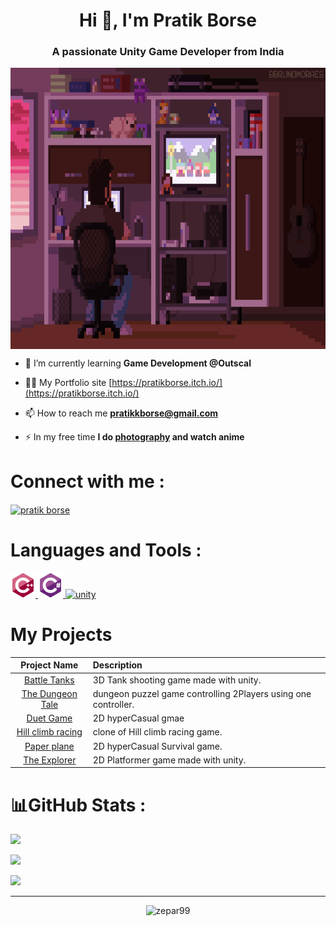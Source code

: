 <h1 align="center">Hi 👋, I'm Pratik Borse</h1>
<h3 align="center">A passionate Unity Game Developer from India</h3>

<p><img align ="center" alt = "gif" src="https://github.com/Zepar99/Zepar99/blob/main/Bedroom%20mood%20by%20bbrunomoraes%20on%20DeviantArt.gif" width="1080" height="450" /></p>

- 🌱 I’m currently learning **Game Development @Outscal**

- 👨‍💻 My Portfolio site [https://pratikborse.itch.io/](https://pratikborse.itch.io/) 

- 📫 How to reach me  **pratikkborse@gmail.com**

- ⚡ In my free time  **I do [photography](https://www.instagram.com/pratik_b0rse/?hl=en) and watch anime**


# Connect with me :
<a href="https://www.linkedin.com/in/pratikkailasborse/" target="blank"><img align="center" src="https://raw.githubusercontent.com/rahuldkjain/github-profile-readme-generator/master/src/images/icons/Social/linked-in-alt.svg" alt="pratik borse" height="40" width="40" /></a>
</p>


# Languages and Tools :
<p align="left"> <a href="https://www.w3schools.com/cpp/" target="_blank" rel="noreferrer"> <img src="https://raw.githubusercontent.com/devicons/devicon/master/icons/cplusplus/cplusplus-original.svg" alt="cplusplus" width="40" height="40"/> </a> <a href="https://www.w3schools.com/cs/" target="_blank" rel="noreferrer"> <img src="https://raw.githubusercontent.com/devicons/devicon/master/icons/csharp/csharp-original.svg" alt="csharp" width="40" height="40"/> </a> <a href="https://unity.com/" target="_blank" rel="noreferrer"> <img src="https://www.vectorlogo.zone/logos/unity3d/unity3d-icon.svg" alt="unity" width="40" height="40"/> </a> </p>

# My Projects
| Project Name      | Description | 
| :---:        |    :----   |  
| [Battle Tanks](https://github.com/Zepar99/Battle-Tank)     | 3D Tank shooting game made with unity. 
| [The Dungeon Tale](https://github.com/Zepar99/The-Dungeon-Tale)   | dungeon puzzel game controlling 2Players using one controller.
| [Duet Game](https://github.com/Zepar99/Duet-Game)     | 2D hyperCasual gmae 
| [Hill climb racing](https://github.com/Zepar99/Hill-Climb)     | clone of Hill climb racing game. 
| [Paper plane](https://github.com/Zepar99/Paper-Plane)     | 2D hyperCasual Survival game.
| [The Explorer](https://github.com/Zepar99/The-Explorer)     | 2D Platformer game made with unity.



# 📊GitHub Stats :
![](https://github-readme-stats.vercel.app/api?username=zepar99&theme=tokyonight&hide_border=false&include_all_commits=true&count_private=false)<br/>

![](https://github-readme-stats.vercel.app/api/top-langs/?username=zepar99&theme=tokyonight&hide_border=false&include_all_commits=true&count_private=false&layout=compact)

![](https://github-readme-streak-stats.herokuapp.com/?user=zepar99&theme=tokyonight&hide_border=false)<br/>

---
<p align="center"> <img src="https://komarev.com/ghpvc/?username=zepar99&label=Profile%20views&color=0e75b6&style=flat" alt="zepar99" /> </p>
